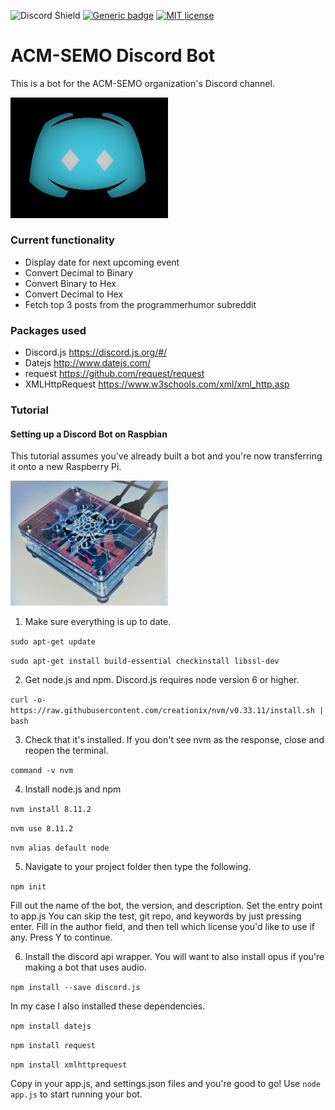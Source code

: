 ![Discord Shield](https://discordapp.com/api/guilds/285603678885511170/widget.png?style=shield)
[![Generic badge](https://img.shields.io/badge/Made%20with-Discord.js-8080ff.svg)](https://discord.js.org/#/)
[![MIT license](https://img.shields.io/badge/License-MIT-blue.svg)](https://lbesson.mit-license.org/)

# ACM-SEMO Discord Bot
This is a bot for the ACM-SEMO organization's Discord channel.

<img src="https://github.com/StaneCobalt/acm-discord-chatbot/blob/master/images/acmsemo-discord-logo.png" width="50%" />

### Current functionality
- Display date for next upcoming event
- Convert Decimal to Binary
- Convert Binary to Hex
- Convert Decimal to Hex
- Fetch top 3 posts from the programmerhumor subreddit

### Packages used
- Discord.js https://discord.js.org/#/
- Datejs http://www.datejs.com/
- request https://github.com/request/request
- XMLHttpRequest https://www.w3schools.com/xml/xml_http.asp

### Tutorial
#### Setting up a Discord Bot on Raspbian
This tutorial assumes you've already built a bot and you're now transferring it onto a new Raspberry Pi.

<img src="https://github.com/StaneCobalt/acm-discord-chatbot/blob/master/images/botHome.JPG" width="50%" />

1. Make sure everything is up to date.

`sudo apt-get update`

`sudo apt-get install build-essential checkinstall libssl-dev`

2. Get node.js and npm. Discord.js requires node version 6 or higher.

`curl -o- https://raw.githubusercontent.com/creationix/nvm/v0.33.11/install.sh | bash`

3. Check that it's installed. If you don't see nvm as the response, close and reopen the terminal.

`command -v nvm`

4. Install node.js and npm

`nvm install 8.11.2`

`nvm use 8.11.2`

`nvm alias default node`

5. Navigate to your project folder then type the following.

`npm init`

Fill out the name of the bot, the version, and description.
Set the entry point to app.js
You can skip the test, git repo, and keywords by just pressing enter.
Fill in the author field, and then tell which license you'd like to use if any.
Press Y to continue.

6. Install the discord api wrapper. You will want to also install opus if you're making a bot that uses audio.

`npm install --save discord.js`

In my case I also installed these dependencies.

`npm install datejs`

`npm install request`

`npm install xmlhttprequest`

Copy in your app.js, and settings.json files and you're good to go!
Use `node app.js` to start running your bot.
